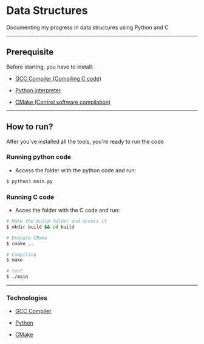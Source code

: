 # Data Structures

Documenting my progress in data structures using Python and C

---

## Prerequisite

Before starting, you have to install:

* [GCC Compiler (Compiling C code)](https://gcc.gnu.org/install/)

* [Python interpreter](https://www.python.org/downloads/)

* [CMake (Control software compilation)](https://cmake.org/download/)

---

## How to run?

After you've installed all the tools, you're ready to run the code

### Running python code

* Access the folder with the python code and run:

```bash
$ python3 main.py
```

### Running C code

* Acces the folder with the C code and run:

```bash
# Make the build folder and access it
$ mkdir build && cd build

# Execute CMake
$ cmake ..

# Compiling
$ make

# test
$ ./main
```

---

### Technologies

* [GCC Compiler](https://gcc.gnu.org/)

* [Python](https://www.python.org/)

* [CMake](https://cmake.org/)
